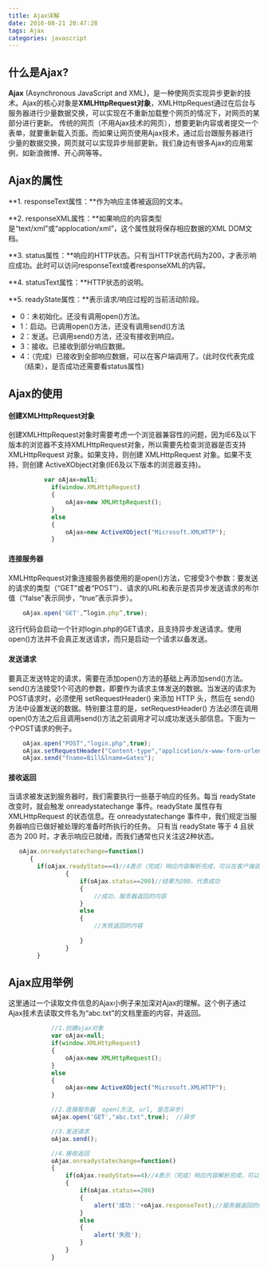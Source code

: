 ```yaml
---
title: Ajax详解
date: 2016-08-21 20:47:28
tags: Ajax
categories: javascript
---
```

## 什么是Ajax?
**Ajax** (Asynchronous JavaScript and XML)，是一种使网页实现异步更新的技术。Ajax的核心对象是**XMLHttpRequest对象**，XMLHttpRequest通过在后台与服务器进行少量数据交换，可以实现在不重新加载整个网页的情况下，对网页的某部分进行更新。
传统的网页（不用Ajax技术的网页），想要更新内容或者提交一个表单，就要重新载入页面。而如果让网页使用Ajax技术，通过后台跟服务器进行少量的数据交换，网页就可以实现异步局部更新。我们身边有很多Ajax的应用案例，如新浪微博、开心网等等。

## Ajax的属性
**1. responseText属性：**作为响应主体被返回的文本。

**2. responseXML属性：**如果响应的内容类型是“text/xml”或“applocation/xml”，这个属性就将保存相应数据的XML DOM文档。

**3. status属性：**响应的HTTP状态。只有当HTTP状态代码为200，才表示响应成功。此时可以访问responseText或者responseXML的内容。

**4. statusText属性：**HTTP状态的说明。

**5. readyState属性：**表示请求/响应过程的当前活动阶段。
- 0：未初始化。还没有调用open()方法。
- 1：启动。已调用open()方法，还没有调用send()方法
- 2：发送。已调用send()方法，还没有接收到响应。
- 3：接收。已接收到部分响应数据。
- 4：（完成）已接收到全部响应数据，可以在客户端调用了。(此时仅代表完成（结束），是否成功还需要看status属性)

## Ajax的使用
#### 创建XMLHttpRequest对象
创建XMLHttpRequest对象时需要考虑一个浏览器兼容性的问题，因为IE6及以下版本的浏览器不支持XMLHttpRequest对象，所以需要先检查浏览器是否支持 XMLHttpRequest 对象。如果支持，则创建 XMLHttpRequest 对象。如果不支持，则创建 ActiveXObject对象(IE6及以下版本的浏览器支持)。
``` javascript
          var oAjax=null;
            if(window.XMLHttpRequest)         
            {
                oAjax=new XMLHttpRequest();
            }
            else
            {
                oAjax=new ActiveXObject("Microsoft.XMLHTTP");
            }
```
#### 连接服务器
XMLHttpRequest对象连接服务器使用的是open()方法，它接受3个参数：要发送的请求的类型（“GET”或者“POST”）、请求的URL和表示是否异步发送请求的布尔值（“false”表示同步，“true”表示异步）。
``` javascript
    oAjax.open('GET',”login.php”,true); 
```
这行代码会启动一个针对login.php的GET请求，且支持异步发送请求。使用open()方法并不会真正发送请求，而只是启动一个请求以备发送。
#### 发送请求
要真正发送特定的请求，需要在添加open()方法的基础上再添加send()方法。send()方法接受1个可选的参数，即要作为请求主体发送的数据。当发送的请求为POST请求时，必须使用 setRequestHeader() 来添加 HTTP 头，然后在 send() 方法中设置发送的数据。特别要注意的是，setRequestHeader() 方法必须在调用open(0方法之后且调用send()方法之前调用才可以成功发送头部信息。下面为一个POST请求的例子。
``` javascript
    oAjax.open("POST","login.php",true);
    oAjax.setRequestHeader("Content-type","application/x-www-form-urlencoded");
    oAjax.send("fname=Bill&lname=Gates");
```
#### 接收返回
当请求被发送到服务器时，我们需要执行一些基于响应的任务。每当 readyState改变时，就会触发 onreadystatechange 事件。readyState 属性存有 XMLHttpRequest 的状态信息。在 onreadystatechange 事件中，我们规定当服务器响应已做好被处理的准备时所执行的任务。
只有当 readyState 等于 4 且状态为 200 时，才表示响应已就绪，而我们通常也只关注这2种状态。
``` javascript
   oAjax.onreadystatechange=function()
      {
        if(oAjax.readyState==4)//4表示（完成）响应内容解析完成，可以在客户端调用了
                {
                    if(oAjax.status==200)//结果为200，代表成功
                    {
                        //成功，服务器返回的内容
                    }
                    else
                    {
                        //失败返回的内容                       
                        
                    }
                }
        }
```


## Ajax应用举例
这里通过一个读取文件信息的Ajax小例子来加深对Ajax的理解。这个例子通过Ajax技术去读取文件名为“abc.txt”的文档里面的内容，并返回。
``` javascript
            //1.创建ajax对象
            var oAjax=null;
            if(window.XMLHttpRequest)
            {
                oAjax=new XMLHttpRequest();
            }
            else
            {
                oAjax=new ActiveXObject("Microsoft.XMLHTTP");
            }

            //2.连接服务器  open(方法, url, 是否异步)
            oAjax.open('GET',"abc.txt",true);  //异步

            //3.发送请求
            oAjax.send();

            //4.接收返回
            oAjax.onreadystatechange=function()
            {
                if(oAjax.readyState==4)//4表示（完成）响应内容解析完成，可以在客户端调用了
                {   
                    if(oAjax.status==200)
                    {
                        alert('成功：'+oAjax.responseText);//服务器返回的内容  
                    }
                    else
                    {
                        alert('失败');
                    }
                }
            }
```

